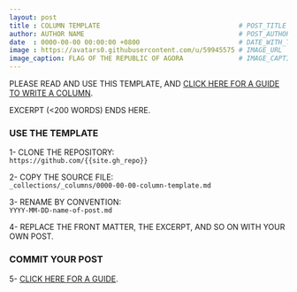 ```yaml
---
layout: post
title : COLUMN TEMPLATE                                   # POST_TITLE
author: AUTHOR NAME                                       # POST_AUTHOR
date  : 0000-00-00 00:00:00 +0800                         # DATE_WITH_TIMEZONE
image : https://avatars0.githubusercontent.com/u/59945575 # IMAGE_URL
image_caption: FLAG OF THE REPUBLIC OF AGORA              # IMAGE_CAPTION
---
```


PLEASE READ AND USE THIS TEMPLATE, AND [CLICK HERE FOR A GUIDE TO WRITE A COLUMN]({{site.url}}{{site.baseurl}}/about).

EXCERPT (<200 WORDS) ENDS HERE.

<!--more-->

### USE THE TEMPLATE

1- CLONE THE REPOSITORY: <br>
`https://github.com/{{site.gh_repo}}`

2- COPY THE SOURCE FILE: <br>
`_collections/_columns/0000-00-00-column-template.md`

3- RENAME BY CONVENTION: <br>
`YYYY-MM-DD-name-of-post.md`

4- REPLACE THE FRONT MATTER, THE EXCERPT, AND SO ON WITH YOUR OWN POST.

### COMMIT YOUR POST

5- [CLICK HERE FOR A GUIDE]({{site.url}}{{site.baseurl}}/about).

<!--END-->